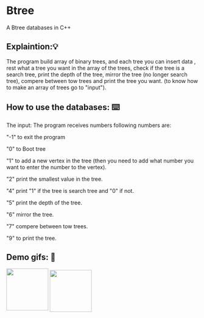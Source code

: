 # Btree
A Btree databases in C++

<h2> Explaintion:💡</h2>
The program build array of binary trees, and each tree you can insert data , rest what a tree you want in the array of the trees, check if the tree is a search tree, print the depth of the tree, mirror the tree (no longer search tree), compere between tow trees and print the tree you want.
(to know how to make an array of trees go to "input").

<h2> How to use the databases: ⌨️ </h2>
The input:
The program receives numbers following numbers are:

<p>"-1" to exit the program
<p>"0" to Boot tree
<p>"1" to add a new vertex in the tree (then you need to add what number you want to enter the number to the vertex).
<p>"2" print the smallest value in the tree.
<p>"4" print "1" if the tree is search tree and "0" if not.
<p>"5" print the depth of the tree.
<p>"6" mirror the tree.
<p>"7" compere between tow trees.
<p>"9" to print the tree.

<h2> Demo gifs: 🧐 </h2>

<img align='center' src="https://media.giphy.com/media/wwaUhAYqfCZG8pPGL0/giphy.gif" width="110">


<img align='middle' src="https://media.giphy.com/media/dUve5HFgu3UtJExQie/giphy.gif" width="110">



